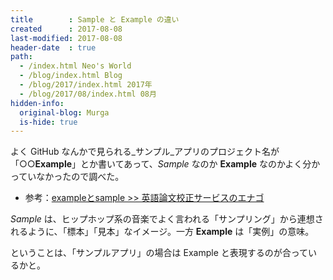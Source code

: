 ```yaml
---
title        : Sample と Example の違い
created      : 2017-08-08
last-modified: 2017-08-08
header-date  : true
path:
  - /index.html Neo's World
  - /blog/index.html Blog
  - /blog/2017/index.html 2017年
  - /blog/2017/08/index.html 08月
hidden-info:
  original-blog: Murga
  is-hide: true
---
```


よく GitHub なんかで見られる_サンプル_アプリのプロジェクト名が「○○__Example__」とか書いてあって、_Sample_ なのか __Example__ なのかよく分かっていなかったので調べた。

- 参考：[exampleとsample >> 英語論文校正サービスのエナゴ](https://www.enago.jp/learn/example-vs-sample.htm)

_Sample_ は、ヒップホップ系の音楽でよく言われる「サンプリング」から連想されるように、「標本」「見本」なイメージ。一方 __Example__ は「実例」の意味。

ということは、「サンプルアプリ」の場合は Example と表現するのが合っているかと。
